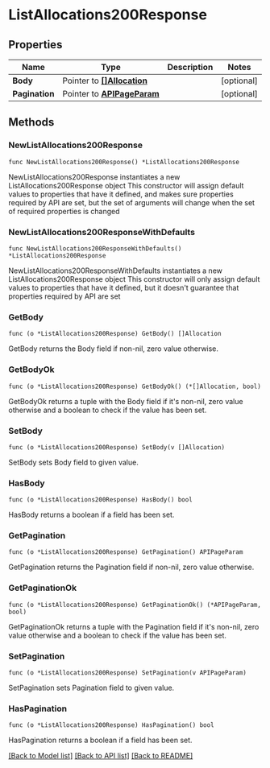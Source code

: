 # ListAllocations200Response

## Properties

Name | Type | Description | Notes
------------ | ------------- | ------------- | -------------
**Body** | Pointer to [**[]Allocation**](Allocation.md) |  | [optional] 
**Pagination** | Pointer to [**APIPageParam**](APIPageParam.md) |  | [optional] 

## Methods

### NewListAllocations200Response

`func NewListAllocations200Response() *ListAllocations200Response`

NewListAllocations200Response instantiates a new ListAllocations200Response object
This constructor will assign default values to properties that have it defined,
and makes sure properties required by API are set, but the set of arguments
will change when the set of required properties is changed

### NewListAllocations200ResponseWithDefaults

`func NewListAllocations200ResponseWithDefaults() *ListAllocations200Response`

NewListAllocations200ResponseWithDefaults instantiates a new ListAllocations200Response object
This constructor will only assign default values to properties that have it defined,
but it doesn't guarantee that properties required by API are set

### GetBody

`func (o *ListAllocations200Response) GetBody() []Allocation`

GetBody returns the Body field if non-nil, zero value otherwise.

### GetBodyOk

`func (o *ListAllocations200Response) GetBodyOk() (*[]Allocation, bool)`

GetBodyOk returns a tuple with the Body field if it's non-nil, zero value otherwise
and a boolean to check if the value has been set.

### SetBody

`func (o *ListAllocations200Response) SetBody(v []Allocation)`

SetBody sets Body field to given value.

### HasBody

`func (o *ListAllocations200Response) HasBody() bool`

HasBody returns a boolean if a field has been set.

### GetPagination

`func (o *ListAllocations200Response) GetPagination() APIPageParam`

GetPagination returns the Pagination field if non-nil, zero value otherwise.

### GetPaginationOk

`func (o *ListAllocations200Response) GetPaginationOk() (*APIPageParam, bool)`

GetPaginationOk returns a tuple with the Pagination field if it's non-nil, zero value otherwise
and a boolean to check if the value has been set.

### SetPagination

`func (o *ListAllocations200Response) SetPagination(v APIPageParam)`

SetPagination sets Pagination field to given value.

### HasPagination

`func (o *ListAllocations200Response) HasPagination() bool`

HasPagination returns a boolean if a field has been set.


[[Back to Model list]](../README.md#documentation-for-models) [[Back to API list]](../README.md#documentation-for-api-endpoints) [[Back to README]](../README.md)


